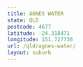 ```yaml
---
title: AGNES WATER
state: QLD
postcode: 4677
latitude: -24.318471
longitude: 151.727736
url: /qld/agnes-water/
layout: suburb
---
```

